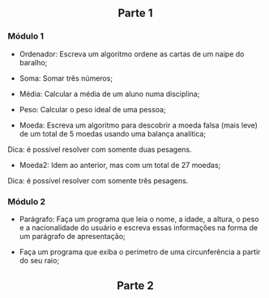 <h2 align="center"> Parte 1 </h2>

### Módulo 1

- Ordenador: Escreva um algoritmo ordene as cartas de um naipe do baralho;

- Soma: Somar três números;

- Média: Calcular a média de um aluno numa disciplina;

- Peso: Calcular o peso ideal de uma pessoa;

- Moeda: Escreva um algoritmo para descobrir a moeda falsa (mais leve) de um total de 5 moedas usando uma balança analítica;

Dica: é possível resolver com somente duas pesagens.

- Moeda2: Idem ao anterior, mas com um total de 27 moedas;

Dica: é possível resolver com somente três pesagens.

### Módulo 2

- Parágrafo: Faça um programa que leia o nome, a idade, a altura, o peso e a nacionalidade do usuário e escreva essas informações na forma de um parágrafo de
apresentação;

- Faça um programa que exiba o perímetro de uma circunferência a partir do seu raio;








<h2 align="center"> Parte 2 </h2>
